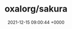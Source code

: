 ---
title: "oxalorg/sakura"
link: "https://github.com/oxalorg/sakura"
date: "2021-12-15 09:00:44 +0000"
description: ":cherry_blossom: a minimal css framework/theme."
category: "github"
---